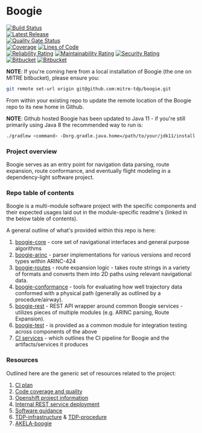 # Boogie
[![Build Status](https://pandafood.mitre.org/plugins/servlet/wittified/build-status/TTFS-SHIM)](https://pandafood.mitre.org/browse/TTFS-SHIM)
<br>
[![Latest Release](https://img.shields.io/badge/version-1.0.5-gre.svg)](https://mustache.mitre.org/projects/TTFS/repos/boogie/browse)
<br>
[![Quality Gate Status](https://caasd-sonar.mitre.org/sonar/api/project_badges/measure?project=boogie&metric=alert_status)](https://caasd-sonar.mitre.org/sonar/dashboard?id=boogie)
<br>
[![Coverage](https://caasd-sonar.mitre.org/sonar/api/project_badges/measure?project=boogie&metric=coverage)](https://caasd-sonar.mitre.org/sonar/dashboard?id=boogie)
[![Lines of Code](https://caasd-sonar.mitre.org/sonar/api/project_badges/measure?project=boogie&metric=ncloc)](https://caasd-sonar.mitre.org/sonar/dashboard?id=boogie)
<br>
[![Reliability Rating](https://caasd-sonar.mitre.org/sonar/api/project_badges/measure?project=boogie&metric=reliability_rating)](https://caasd-sonar.mitre.org/sonar/dashboard?id=boogie)
[![Maintainability Rating](https://caasd-sonar.mitre.org/sonar/api/project_badges/measure?project=boogie&metric=sqale_rating)](https://caasd-sonar.mitre.org/sonar/dashboard?id=boogie)
[![Security Rating](https://caasd-sonar.mitre.org/sonar/api/project_badges/measure?project=boogie&metric=security_rating)](https://caasd-sonar.mitre.org/sonar/dashboard?id=boogie)
<br>
[![Bitbucket](https://img.shields.io/badge/Bitbucket-330F63?style=for-the-badge&logo=bitbucket&logoColor=white)](https://mustache.mitre.org/projects/TTFS/repos/boogie/browse)
[![Bitbucket](https://img.shields.io/badge/Java-ED8B00?style=for-the-badge&logo=java&logoColor=white)](https://mustache.mitre.org/projects/TTFS/repos/boogie/browse)

**NOTE**: If you're coming here from a local installation of Boogie (the one on MITRE bitbucket), please ensure you:
```bash
git remote set-url origin git@github.com:mitre-tdp/boogie.git
```
From within your existing repo to update the remote location of the Boogie repo to its new home in Github.

**NOTE**: Github hosted Boogie has been updated to Java 11 - if you're still primarily using Java 8 the recommended way to run is:
```bash
./gradlew <command> -Dorg.gradle.java.home=/path/to/your/jdk11/install
```

### Project overview

Boogie serves as an entry point for navigation data parsing, route expansion, route conformance, and eventually flight modeling 
in a dependency-light software project.

### Repo table of contents

Boogie is a multi-module software project with the specific components and their expected usages laid out in the module-specific 
readme's (linked in the below table of contents).

A general outline of what's provided within this repo is here:

1. [boogie-core](https://mustache.mitre.org/projects/TTFS/repos/boogie/browse/boogie-core) - core set of navigational interfaces and general purpose algorithms
1. [boogie-arinc](https://mustache.mitre.org/projects/TTFS/repos/boogie/browse/boogie-arinc) - parser implementations for various versions and record types within ARINC-424
1. [boogie-routes](https://mustache.mitre.org/projects/TTFS/repos/boogie/browse/boogie-routes) - route expansion logic - takes route strings in a variety of formats and converts them into 2D paths using relevant navigational data.
1. [boogie-conformance](https://mustache.mitre.org/projects/TTFS/repos/boogie/browse/boogie-conformance) - tools for evaluating how well trajectory data conformed with a physical path (generally as outlined by a procedure/airway). 
1. [boogie-rest](https://mustache.mitre.org/projects/TTFS/repos/boogie/browse/boogie-rest) - REST API wrapper around common Boogie services - utilizes pieces of multiple modules (e.g. ARINC parsing, Route Expansion).
1. [boogie-test](https://mustache.mitre.org/projects/TTFS/repos/boogie/browse/boogie-test) - is provided as a common module for integration testing across components of the above
1. [CI services](https://mustache.mitre.org/projects/TTFS/repos/boogie/browse/bamboo-specs) - which outlines the CI pipeline for Boogie and the artifacts/services it produces

### Resources

Outlined here are the generic set of resources related to the project:

1. [CI plan](https://pandafood.mitre.org/browse/TTFS-SHIM)
1. [Code coverage and quality](https://caasd-sonar.mitre.org/sonar/dashboard?id=boogie)
1. [Openshift project information](https://gitlab.mitre.org/tfm-analytics-ec/tfm-analytics-openshift-management)
1. [Internal REST service deployment](https://boogie-rest.apps.epic-osc.mitre.org/boogie/index.html)
1. [Software guidance](https://gitlab.mitre.org/tfm-analytics-ec/project-documentation/-/blob/main/software-guidance-and-best-practices/README.md)
1. [TDP-infrastructure](https://mustache.mitre.org/projects/TTFS/repos/ttfs/browse/tdp-infrastructure) & [TDP-procedure](https://mustache.mitre.org/projects/TTFS/repos/ttfs/browse/ttfs-procedure)
1. [AKELA-boogie](https://mustache.mitre.org/projects/AKELA/repos/akela-boogie/browse)